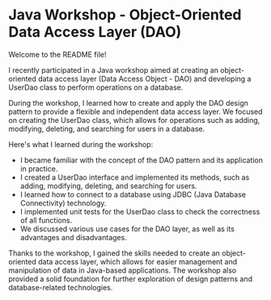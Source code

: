 # Java Workshop - Object-Oriented Data Access Layer (DAO)

Welcome to the README file! 

I recently participated in a Java workshop aimed at creating an object-oriented data access
layer (Data Access Object - DAO) and developing a UserDao class to perform operations on a database.

During the workshop, I learned how to create and apply the DAO design pattern to provide a flexible and independent data
access layer. We focused on creating the UserDao class, which allows for operations such as adding, modifying, deleting,
and searching for users in a database.

Here's what I learned during the workshop:

- I became familiar with the concept of the DAO pattern and its application in practice.
- I created a UserDao interface and implemented its methods, such as adding, modifying, deleting, and searching for users.
- I learned how to connect to a database using JDBC (Java Database Connectivity) technology.
- I implemented unit tests for the UserDao class to check the correctness of all functions.
- We discussed various use cases for the DAO layer, as well as its advantages and disadvantages.


Thanks to the workshop, I gained the skills needed to create an object-oriented data access layer, which allows for
easier management and manipulation of data in Java-based applications. The workshop also provided a solid foundation for
further exploration of design patterns and database-related technologies.